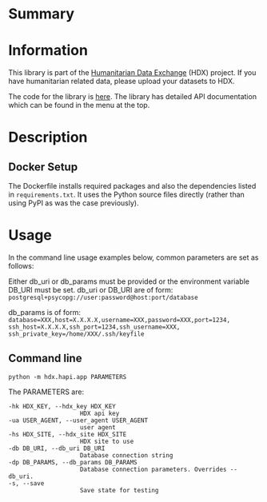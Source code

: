 # Summary


# Information

This library is part of the 
[Humanitarian Data Exchange](https://data.humdata.org/) (HDX) project. If you 
have humanitarian related data, please upload your datasets to HDX.

The code for the library is 
[here](https://github.com/OCHA-DAP/hdx-data-freshness). The library has 
detailed API documentation which can be found in the menu at the top. 


# Description


## Docker Setup

The Dockerfile installs required packages and also the dependencies listed in
`requirements.txt`. It uses the Python source files directly (rather than 
using PyPI as was the case previously). 

# Usage

In the command line usage examples below, common parameters are set as follows:

Either db_uri or db_params must be provided or the environment variable DB_URI
must be set. db_uri or DB_URI are of form: 
`postgresql+psycopg://user:password@host:port/database`

db_params is of form:
`database=XXX,host=X.X.X.X,username=XXX,password=XXX,port=1234,
ssh_host=X.X.X.X,ssh_port=1234,ssh_username=XXX,
ssh_private_key=/home/XXX/.ssh/keyfile`

## Command line

    python -m hdx.hapi.app PARAMETERS

The PARAMETERS are:

    -hk HDX_KEY, --hdx_key HDX_KEY
                        HDX api key
    -ua USER_AGENT, --user_agent USER_AGENT
                        user agent
    -hs HDX_SITE, --hdx_site HDX_SITE
                        HDX site to use
    -db DB_URI, --db_uri DB_URI
                        Database connection string
    -dp DB_PARAMS, --db_params DB_PARAMS
                        Database connection parameters. Overrides --db_uri.
    -s, --save            
                        Save state for testing
